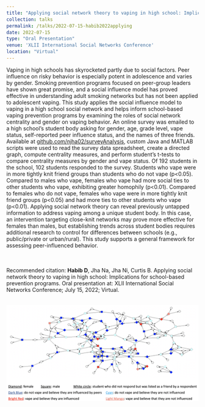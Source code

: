 ```yaml
---	
title: "Applying social network theory to vaping in high school: Implications for school-based prevention programs"	
collection: talks	
permalink: /talks/2022-07-15-habib2022applying	
date: 2022-07-15
type: "Oral Presentation"
venue: 'XLII International Social Networks Conference'
location: "Virtual"
---	
```

Vaping in high schools has skyrocketed partly due to social factors. Peer influence on risky behavior is especially potent in adolescence and varies by gender. Smoking prevention programs focused on peer-group leaders have shown great promise, and a social influence model has proved effective in understanding adult smoking networks but has not been applied to adolescent vaping. This study applies the social influence model to vaping in a high school social network and helps inform school-based vaping prevention programs by examining the roles of social network centrality and gender on vaping behavior. An online survey was emailed to a high school’s student body asking for gender, age, grade level, vape status, self-reported peer influence status, and the names of three friends. Available at [github.com/njha02/surveyAnalysis](https://github.com/njha02/surveyAnalysis), custom Java and MATLAB scripts were used to read the survey data spreadsheet, create a directed graph, compute centrality measures, and perform student’s t-tests to compare centrality measures by gender and vape status. Of 192 students in the school, 102 students responded to the survey. Students who vape were in more tightly knit friend groups than students who do not vape (p<0.05). Compared to males who vape, females who vape had more social ties to other students who vape, exhibiting greater homophily (p<0.01). Compared to females who do not vape, females who vape were in more tightly knit friend groups (p<0.05) and had more ties to other students who vape (p<0.01). Applying social network theory can reveal previously untapped information to address vaping among a unique student body. In this case, an intervention targeting close-knit networks may prove more effective for females than males, but establishing trends across student bodies requires additional research to control for differences between schools (e.g., public/private or urban/rural). This study supports a general framework for assessing peer-influenced behavior.

<br><br>
Recommended citation: **Habib D**, Jha Na, Jha Ni, Curtis B. Applying social network theory to vaping in high school: Implications for school-based prevention programs. Oral presentation at: XLII International Social Networks Conference; July 15, 2022; Virtual.
<br><br>

![](../images/habib2022applying.png) 
